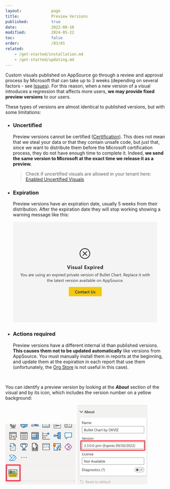 ```yaml
---
layout:             page
title:              Preview Versions
published:          true
date:               2022-08-10
modified:           2024-05-22
toc:                false
order:              /03/01
related:
    - /get-started/installation.md
    - /get-started/updating.md
---
```

Custom visuals published on AppSource go through a review and approval process by Microsoft that can take up to 3 weeks (depending on several factors - see [Issues](index.md)). For this reason, when a new version of a visual introduces a regression that affects more users, **we may provide fixed preview versions** to our users.

These types of versions are almost identical to published versions, but with some limitations:

* ### Uncertified

    Preview versions cannot be certified ([Certification](../get-started/certification.md)). This does not mean that we steal your data or that they contain unsafe code, but just that, since we want to distribute them before the Microsoft certification process, they do not have enough time to complete it. Indeed, **we send the same version to Microsoft at the exact time we release it as a preview.**

    > Check if uncertified visuals are allowed in your tenant here: [Enabled Uncertified Visuals](../get-started/certification.md#enabled-uncertified-visuals)

* ### Expiration

    Preview versions have an expiration date, usually 5 weeks from their distribution. After the expiration date they will stop working showing a warning message like this:

    <img src="images/preview-expired.png" width="450">

* ### Actions required

    Preview versions have a different internal id than published versions. **This causes them not to be updated automatically** like versions from AppSource. You must manually install them in reports at the beginning, and update them at the expiration in each report that use them (unfortunately, the [Org Store](../get-started/org-store.md) is not useful in this case). 


<br>

You can identify a preview version by looking at the ***About*** section of the visual and by its icon, which includes the version number on a yellow background:

<img src="images/preview-icon.png" width="220">   
<img src="images/preview-expiration.png" width="220">
